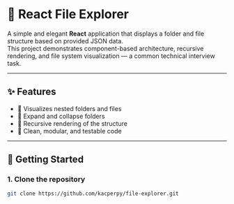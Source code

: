 # 📂 React File Explorer

A simple and elegant **React** application that displays a folder and file structure based on provided JSON data.  
This project demonstrates component-based architecture, recursive rendering, and file system visualization — a common technical interview task.

---

## ✨ Features

- 📁 Visualizes nested folders and files
- 🔽 Expand and collapse folders
- 🔄 Recursive rendering of the structure
- 🎯 Clean, modular, and testable code

---

## 🚀 Getting Started

### 1. Clone the repository

```bash
git clone https://github.com/kacperpy/file-explorer.git
```
